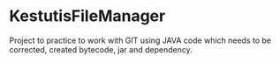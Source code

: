 # KestutisFileManager
Project to practice to work with GIT using JAVA code which needs to be corrected, created bytecode, jar and dependency.
